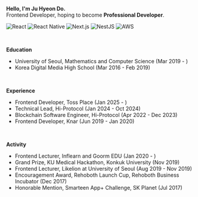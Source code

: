 **Hello, I'm Ju Hyeon Do.**
<br />
Frontend Developer, hoping to become **Professional Developer**.

![React](https://img.shields.io/badge/-React-white?style=flat-square&logo=react&logoColor=61DAFB&color=333D4B)
![React Native](https://img.shields.io/badge/-React%20Native-white?style=flat-square&logo=react&logoColor=61DAFB&color=333D4B)
![Next.js](https://img.shields.io/badge/-Next.js-white?style=flat-square&logo=nextdotjs&logoColor=ffffff&color=000000)
![NestJS](https://img.shields.io/badge/-NestJS-white?style=flat-square&logo=nestjs&logoColor=ffffff&color=E0234E)
![AWS](https://img.shields.io/badge/-AWS-white?style=flat-square&logo=amazonwebservices&logoColor=ffffff&color=232F3E)

<br />

**Education**
- University of Seoul, Mathematics and Computer Science (Mar 2019 - )
- Korea Digital Media High School (Mar 2016 - Feb 2019)

<br />

**Experience**
- Frontend Developer, Toss Place (Jan 2025 - )
- Technical Lead, Hi-Protocol (Jan 2024 - Oct 2024)
- Blockchain Software Engineer, Hi-Protocol (Apr 2022 - Dec 2023)
- Frontend Developer, Knar (Jun 2019 - Jan 2020)

<br />

**Activity**
- Frontend Lecturer, Inflearn and Goorm EDU (Jan 2020 - )
- Grand Prize, KU Medical Hackathon, Konkuk University (Nov 2019)
- Frontend Lecturer, Likelion at University of Seoul (Aug 2019 - Nov 2019)
- Encouragement Award, Rehoboth Launch Cup, Rehoboth Business Incubator (Dec 2017)
- Honorable Mention, Smarteen App+ Challenge, SK Planet (Jul 2017)
